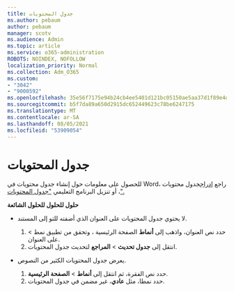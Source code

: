 ```yaml
---
title: جدول المحتويات
ms.author: pebaum
author: pebaum
manager: scotv
ms.audience: Admin
ms.topic: article
ms.service: o365-administration
ROBOTS: NOINDEX, NOFOLLOW
localization_priority: Normal
ms.collection: Adm_O365
ms.custom:
- "3042"
- "9000592"
ms.openlocfilehash: 35e56f7175e94b24cb4ee5401d121bc05150ae5aa37d1f89e4da5989a80906e5
ms.sourcegitcommit: b5f7da89a650d2915dc652449623c78be6247175
ms.translationtype: MT
ms.contentlocale: ar-SA
ms.lasthandoff: 08/05/2021
ms.locfileid: "53909054"
---
```

# <a name="table-of-contents"></a>جدول المحتويات

للحصول على معلومات حول إنشاء جدول محتويات في Word، راجع [إدراج](https://support.office.com/article/882e8564-0edb-435e-84b5-1d8552ccf0c0)جدول محتويات ، أو تنزيل البرنامج التعليمي ["جدول المحتويات".](https://go.microsoft.com/fwlink/?linkid=2065106)

**حلول للحلول للحلول الشائعة**

- لا يحتوي جدول المحتويات على العنوان الذي أضفته للتو إلى المستند.
  1. حدد نص العنوان، واذهب إلى **أنماط** الصفحة الرئيسية ، وتحقق من تطبيق نمط  >  على العنوان.
  2. انتقل إلى **جدول تحديث**  >  **المراجع** لتحديث جدول المحتويات.

- يعرض جدول المحتويات الكثير من النصوص. 
  1. حدد نص الفقرة، ثم انتقل إلى **أنماط**  >  **الصفحة الرئيسية**.
  2. حدد نمطا، مثل **عادي**، غير مضمن في جدول المحتويات.
